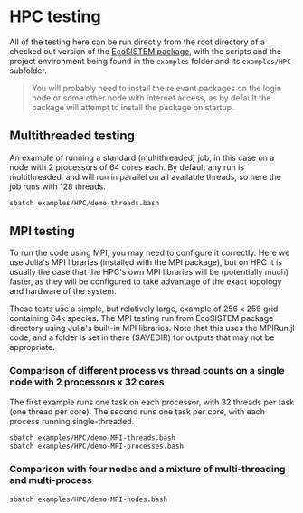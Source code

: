 # HPC testing

All of the testing here can be run directly from the root directory of a
checked out version of the [EcoSISTEM package][ecosistem-git], with the
scripts and the project environment being found in the `examples` folder and
its `examples/HPC` subfolder.

> You will probably need to install the relevant packages on the login node or
> some other node with internet access, as by default the package will attempt
> to install the package on startup.

## Multithreaded testing

An example of running a standard (multithreaded) job, in this case on a node
with 2 processors of 64 cores each. By default any run is multithreaded,
and will run in parallel on all available threads, so here the job runs with
128 threads.

```sh
sbatch examples/HPC/demo-threads.bash
```

## MPI testing

To run the code using MPI, you may need to configure it correctly. Here we use
Julia's MPI libraries (installed with the MPI package), but on HPC it is
usually the case that the HPC's own MPI libraries will be (potentially much)
faster, as they will be configured to take advantage of the exact topology and
hardware of the system.

These tests use a simple, but relatively large, example of 256 x 256 grid
containing 64k species. The MPI testing run from EcoSISTEM package directory
using Julia's built-in MPI libraries. Note that this uses the MPIRun.jl code,
and a folder is set in there (SAVEDIR) for outputs that may not be appropriate.

### Comparison of different process vs thread counts on a single node with 2 processors x 32 cores

The first example runs one task on each processor, with 32 threads per task
(one thread per core). The second runs one task per core, with each process
running single-threaded.

```sh
sbatch examples/HPC/demo-MPI-threads.bash
sbatch examples/HPC/demo-MPI-processes.bash
```

### Comparison with four nodes and a mixture of multi-threading and multi-process

```sh
sbatch examples/HPC/demo-MPI-nodes.bash
```

[ecosistem-git]: https://github.com/EcoJulia/EcoSISTEM.jl.git
